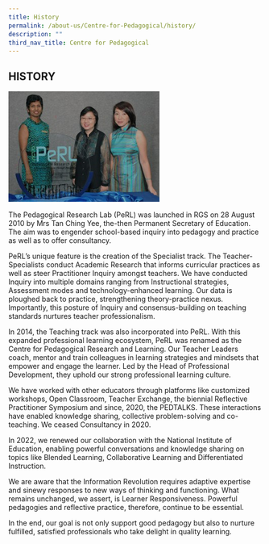 ```yaml
---
title: History
permalink: /about-us/Centre-for-Pedagogical/history/
description: ""
third_nav_title: Centre for Pedagogical
---
```

## HISTORY

<img src="/images/This Is It.jpg" style="width:%" align="">

The Pedagogical Research Lab (PeRL) was launched in RGS on 28 August 2010 by Mrs Tan Ching Yee, the-then Permanent Secretary of Education. The aim was to engender school-based inquiry into pedagogy and practice as well as to offer consultancy.

PeRL’s unique feature is the creation of the Specialist track. The Teacher-Specialists conduct Academic Research that informs curricular practices as well as steer Practitioner Inquiry amongst teachers. We have conducted Inquiry into multiple domains ranging from Instructional strategies, Assessment modes and technology-enhanced learning. Our data is ploughed back to practice, strengthening theory-practice nexus. Importantly, this posture of Inquiry and consensus-building on teaching standards nurtures teacher professionalism.

In 2014, the Teaching track was also incorporated into PeRL. With this expanded professional learning ecosystem, PeRL was renamed as the Centre for Pedagogical Research and Learning. Our Teacher Leaders coach, mentor and train colleagues in learning strategies and mindsets that empower and engage the learner. Led by the Head of Professional Development, they uphold our strong professional learning culture.

We have worked with other educators through platforms like customized workshops, Open Classroom, Teacher Exchange, the biennial Reflective Practitioner Symposium and since, 2020, the PEDTALKS. These interactions have enabled knowledge sharing, collective problem-solving and co-teaching. We ceased Consultancy in 2020.

In 2022, we renewed our collaboration with the National Institute of Education, enabling powerful conversations and knowledge sharing on topics like Blended Learning, Collaborative Learning and Differentiated Instruction.

We are aware that the Information Revolution requires adaptive expertise and sinewy responses to new ways of thinking and functioning. What remains unchanged, we assert, is Learner Responsiveness. Powerful pedagogies and reflective practice, therefore, continue to be essential.

In the end, our goal is not only support good pedagogy but also to nurture fulfilled, satisfied professionals who take delight in quality learning.